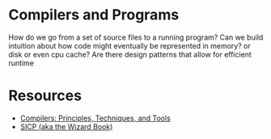 # Compilers and Programs

How do we go from a set of source files to a running program? Can we build intuition about how code might eventually be represented in memory? or disk or even cpu cache? Are there design patterns that allow for efficient runtime

# Resources

- [Compilers: Principles, Techniques, and Tools]()
- [SICP (aka the Wizard Book)](https://mitp-content-server.mit.edu/books/content/sectbyfn/books_pres_0/6515/sicp.zip/index.html)
